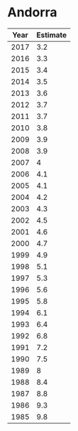 # Andorra

| Year | Estimate |
| ---- | -------- |
| 2017 | 3.2 |
| 2016 | 3.3 |
| 2015 | 3.4 |
| 2014 | 3.5 |
| 2013 | 3.6 |
| 2012 | 3.7 |
| 2011 | 3.7 |
| 2010 | 3.8 |
| 2009 | 3.9 |
| 2008 | 3.9 |
| 2007 | 4 |
| 2006 | 4.1 |
| 2005 | 4.1 |
| 2004 | 4.2 |
| 2003 | 4.3 |
| 2002 | 4.5 |
| 2001 | 4.6 |
| 2000 | 4.7 |
| 1999 | 4.9 |
| 1998 | 5.1 |
| 1997 | 5.3 |
| 1996 | 5.6 |
| 1995 | 5.8 |
| 1994 | 6.1 |
| 1993 | 6.4 |
| 1992 | 6.8 |
| 1991 | 7.2 |
| 1990 | 7.5 |
| 1989 | 8 |
| 1988 | 8.4 |
| 1987 | 8.8 |
| 1986 | 9.3 |
| 1985 | 9.8 |